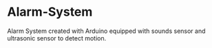 # Alarm-System
Alarm System created with Arduino equipped with sounds sensor and ultrasonic sensor to detect motion. 
